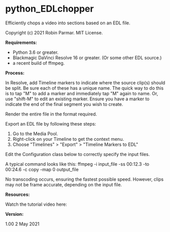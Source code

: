 # python_EDLchopper
Efficiently chops a video into sections based on an EDL file.

Copyright (c) 2021 Robin Parmar. MIT License.

**Requirements:**

- Python 3.6 or greater.
- Blackmagic DaVinci Resolve 16 or greater. (Or some other EDL source.)
- a recent build of ffmpeg.

**Process:**

In Resolve, add Timeline markers to indicate where the source clip(s) should be split.
Be sure each of these has a unique name. The quick way to do this is to tap "M" to
add a marker and immediately tap "M" again to name. Or, use "shift-M" to edit an
existing marker. Ensure you have a marker to indicate the end of the final segment
you wish to create.

Render the entire file in the format required.

Export an EDL file by following these steps:
1. Go to the Media Pool.
2. Right-click on your Timeline to get the context menu.
3. Choose "Timelines" > "Export" > "Timeline Markers to EDL"

Edit the Configuration class below to correctly specify the input files.

A typical command looks like this:
  ffmpeg -i input_file -ss 00:12.3 -to 00:24.6 -c copy -map 0 output_file

No transcoding occurs, ensuring the fastest possible speed.
However, clips may not be frame accurate, depending on the input file.

**Resources:**

Watch the tutorial video here:

**Version:**

1.00 2 May 2021
